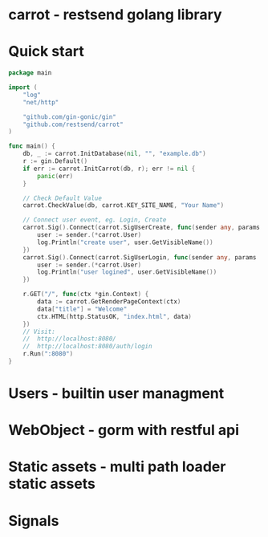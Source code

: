 carrot - restsend golang library
====
# Quick start
```go
package main

import (
	"log"
	"net/http"

	"github.com/gin-gonic/gin"
	"github.com/restsend/carrot"
)

func main() {
	db, _ := carrot.InitDatabase(nil, "", "example.db")
	r := gin.Default()
	if err := carrot.InitCarrot(db, r); err != nil {
		panic(err)
	}

	// Check Default Value
	carrot.CheckValue(db, carrot.KEY_SITE_NAME, "Your Name")

	// Connect user event, eg. Login, Create
	carrot.Sig().Connect(carrot.SigUserCreate, func(sender any, params ...any) {
		user := sender.(*carrot.User)
		log.Println("create user", user.GetVisibleName())
	})
	carrot.Sig().Connect(carrot.SigUserLogin, func(sender any, params ...any) {
		user := sender.(*carrot.User)
		log.Println("user logined", user.GetVisibleName())
	})

	r.GET("/", func(ctx *gin.Context) {
		data := carrot.GetRenderPageContext(ctx)
		data["title"] = "Welcome"
		ctx.HTML(http.StatusOK, "index.html", data)
	})
	// Visit:
	//  http://localhost:8080/
	//  http://localhost:8080/auth/login
	r.Run(":8080")
}
```

# Users - builtin user managment

# WebObject - gorm with restful api

# Static assets - multi path loader static assets

# Signals 
